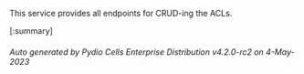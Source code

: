 






This service provides all endpoints for CRUD-ing the ACLs.

[:summary]

###### Auto generated by Pydio Cells Enterprise Distribution v4.2.0-rc2 on 4-May-2023
